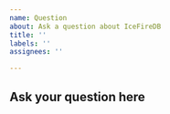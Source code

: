 ```yaml
---
name: Question
about: Ask a question about IceFireDB
title: ''
labels: ''
assignees: ''

---
```


## Ask your question here
